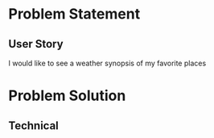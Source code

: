 # Problem Statement
## User Story
I would like to see a weather synopsis of my favorite places

# Problem Solution
## Technical
